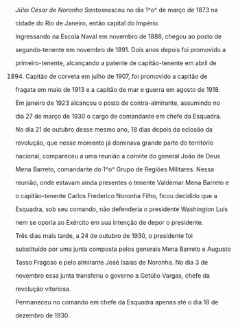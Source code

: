 

*Júlio César de Noronha Santos*nasceu no dia 1^o^ de março de 1873 na

cidade do Rio de Janeiro, então capital do Império.



Ingressando na Escola Naval em novembro de 1888, chegou ao posto de

segundo-tenente em novembro de 1891. Dois anos depois foi promovido a

primeiro-tenente, alcançando a patente de capitão-tenente em abril de

1894. Capitão de corveta em julho de 1907, foi promovido a capitão de

fragata em maio de 1913 e a capitão de mar e guerra em agosto de 1918.

Em janeiro de 1923 alcançou o posto de contra-almirante, assumindo no

dia 27 de março de 1930 o cargo de comandante em chefe da Esquadra.



No dia 21 de outubro desse mesmo ano, 18 dias depois da eclosão da

revolução, que nesse momento já dominava grande parte do território

nacional, compareceu a uma reunião a convite do general João de Deus

Mena Barreto, comandante do 1^o^ Grupo de Regiões Militares. Nessa

reunião, onde estavam ainda presentes o tenente Valdemar Mena Barreto e

o capitão-tenente Carlos Frederico Noronha Filho, ficou decidido que a

Esquadra, sob seu comando, não defenderia o presidente Washington Luís

nem se oporia ao Exército em sua intenção de depor o presidente.



Três dias mais tarde, a 24 de outubro de 1930, o presidente foi

substituído por uma junta composta pelos generais Mena Barreto e Augusto

Tasso Fragoso e pelo almirante José Isaías de Noronha. No dia 3 de

novembro essa junta transferiu o governo a Getúlio Vargas, chefe da

revolução vitoriosa.



Permaneceu no comando em chefe da Esquadra apenas até o dia 18 de

dezembro de 1930.



